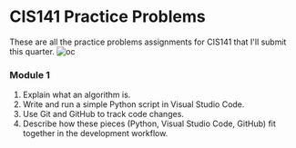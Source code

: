 # CIS141 Practice Problems
These are all the practice problems assignments for CIS141 that I'll submit this quarter.
![oc](https://github.com/user-attachments/assets/4c29c253-7602-43ee-af53-9894d75e91e6)
### Module 1
1. Explain what an algorithm is.
2. Write and run a simple Python script in Visual Studio Code.
3. Use Git and GitHub to track code changes.
4. Describe how these pieces (Python, Visual Studio Code, GitHub) fit together in the development workflow.
